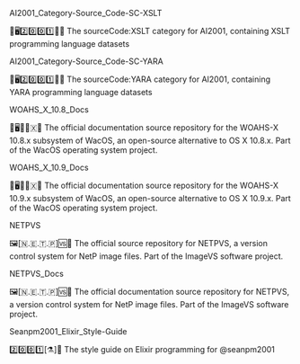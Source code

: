 
AI2001_Category-Source_Code-SC-XSLT

🧠️🖥️2️⃣️0️⃣️0️⃣️1️⃣️💾️📜️ The sourceCode:XSLT category for AI2001, containing XSLT programming language datasets

AI2001_Category-Source_Code-SC-YARA

🧠️🖥️2️⃣️0️⃣️0️⃣️1️⃣️💾️📜️ The sourceCode:YARA category for AI2001, containing YARA programming language datasets

WOAHS_X_10.8_Docs

🍏️🖥️😯️🔟️🇽📖️ The official documentation source repository for the WOAHS-X 10.8.x subsystem of WacOS, an open-source alternative to OS X 10.8.x. Part of the WacOS operating system project.

WOAHS_X_10.9_Docs

🍏️🖥️😯️🔟️🇽📖️ The official documentation source repository for the WOAHS-X 10.9.x subsystem of WacOS, an open-source alternative to OS X 10.9.x. Part of the WacOS operating system project.

NETPVS

🖼️[🇳.🇪.🇹.🇵]🆚️💾️ The official source repository for NETPVS, a version control system for NetP image files. Part of the ImageVS software project.

NETPVS_Docs

🖼️[🇳.🇪.🇹.🇵]🆚️📖️ The official documentation source repository for NETPVS, a version control system for NetP image files. Part of the ImageVS software project.

Seanpm2001_Elixir_Style-Guide

2️⃣️0️⃣️0️⃣️1️⃣️[⚗️]📔️ The style guide on Elixir programming for @seanpm2001

